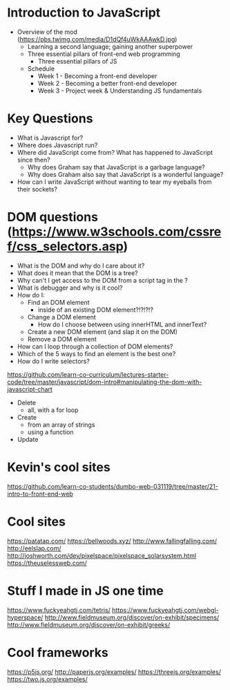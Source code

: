 # Introduction to JavaScript
* Overview of the mod (https://pbs.twimg.com/media/D1dQf4uWkAAAwkD.jpg)
  * Learning a second language; gaining another superpower
  * Three essential pillars of front-end web programming
    * Three essential pillars of JS
  * Schedule
    * Week 1 - Becoming a front-end developer
    * Week 2 - Becoming a better front-end developer
    * Week 3 - Project week & Understanding JS fundamentals

# Key Questions
* What is Javascript for?
* Where does Javascript run?
* Where did JavaScript come from? What has happened to JavaScript since then?
  * Why does Graham say that JavaScript is a garbage language?
  * Why does Graham also say that JavaScript is a wonderful language?
* How can I write JavaScript without wanting to tear my eyeballs from their sockets?

# DOM questions (https://www.w3schools.com/cssref/css_selectors.asp)
* What is the DOM and why do I care about it?
* What does it mean that the DOM is a tree?
* Why can't I get access to the DOM from a script tag in the <head>?
* What is debugger and why is it cool?
* How do I:
  * Find an DOM element
    * inside of an existing DOM element?!?!?!?
  * Change a DOM element
    * How do I choose between using innerHTML and innerText?
  * Create a new DOM element (and slap it on the DOM)
  * Remove a DOM element
* How can I loop through a collection of DOM elements?
* Which of the 5 ways to find an element is the best one?
* How do I write selectors?

https://github.com/learn-co-curriculum/lectures-starter-code/tree/master/javascript/dom-intro#manipulating-the-dom-with-javascript-chart

* Delete
  * all, with a for loop
* Create
  * from an array of strings
  * using a function
* Update

# Kevin's cool sites
https://github.com/learn-co-students/dumbo-web-031119/tree/master/21-intro-to-front-end-web

# Cool sites
https://patatap.com/
https://bellwoods.xyz/
http://www.fallingfalling.com/
http://eelslap.com/
http://joshworth.com/dev/pixelspace/pixelspace_solarsystem.html
https://theuselessweb.com/

# Stuff I made in JS one time
https://www.fuckyeahgtj.com/tetris/
https://www.fuckyeahgtj.com/webgl-hyperspace/
http://www.fieldmuseum.org/discover/on-exhibit/specimens/
http://www.fieldmuseum.org/discover/on-exhibit/greeks/

# Cool frameworks
https://p5js.org/
http://paperjs.org/examples/
https://threejs.org/examples/
https://two.js.org/examples/
